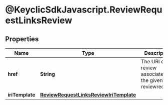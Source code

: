 # @KeyclicSdkJavascript.ReviewRequestLinksReview

## Properties
Name | Type | Description | Notes
------------ | ------------- | ------------- | -------------
**href** | **String** | The URI of the review associated to the given reviewrequest. | [optional] 
**iriTemplate** | [**ReviewRequestLinksReviewIriTemplate**](ReviewRequestLinksReviewIriTemplate.md) |  | [optional] 


